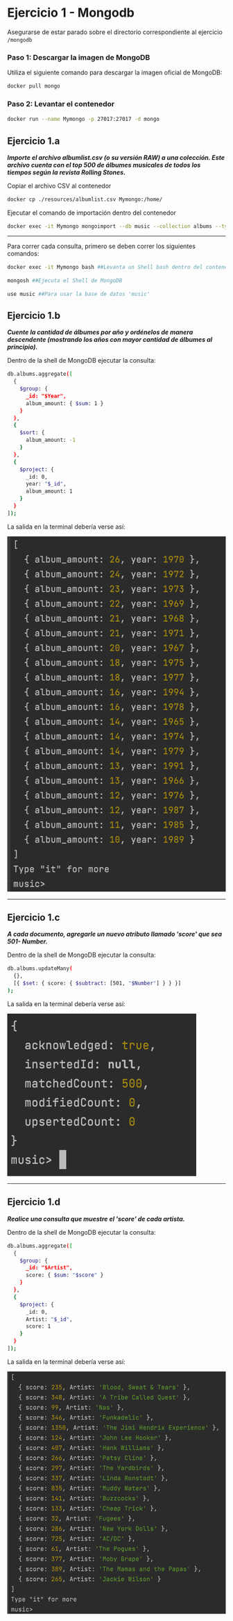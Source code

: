
# Ejercicio 1 - Mongodb

Asegurarse de estar parado sobre el directorio correspondiente al ejercicio `/mongodb`

### Paso 1: Descargar la imagen de MongoDB
Utiliza el siguiente comando para descargar la imagen oficial de MongoDB:
```bash
docker pull mongo
```

### Paso 2: Levantar el contenedor
```bash
docker run --name Mymongo -p 27017:27017 -d mongo
```

## Ejercicio 1.a
***Importe el archivo albumlist.csv (o su versión RAW) a una colección. 
Este archivo cuenta con el top 500 de álbumes musicales de todos los tiempos según la revista Rolling Stones.***

Copiar el archivo CSV al contenedor

```bash
docker cp ./resources/albumlist.csv Mymongo:/home/
```
Ejecutar el comando de importación dentro del contenedor

```bash
docker exec -it Mymongo mongoimport --db music --collection albums --type csv --file /home/albumlist.csv --headerline
```

***

Para correr cada consulta, primero se deben correr los siguientes comandos:

```bash
docker exec -it Mymongo bash ##Levanta un Shell bash dentro del contenedor
```
```bash
mongosh ##Ejecuta el Shell de MongoDB
```
```bash
use music ##Para usar la base de datos 'music'
```

## Ejercicio 1.b
***Cuente la cantidad de álbumes por año y ordénelos de manera descendente (mostrando los años con mayor cantidad de álbumes al principio).***

Dentro de la shell de MongoDB ejecutar la consulta:
```bash
db.albums.aggregate([
  {
    $group: {
      _id: "$Year",
      album_amount: { $sum: 1 }
    }
  },
  {
    $sort: {
      album_amount: -1
    }
  },
  {
    $project: {
      _id: 0,
      year: "$_id",
      album_amount: 1
    }
  }
]);
```

La salida en la terminal debería verse así:

![](resources/ej1b.png)

***
## Ejercicio 1.c
***A cada documento, agregarle un nuevo atributo llamado 'score' que sea 501- Number.***

Dentro de la shell de MongoDB ejecutar la consulta:
```bash
db.albums.updateMany(
  {},
  [{ $set: { score: { $subtract: [501, "$Number"] } } }]
);
```

La salida en la terminal debería verse así:

![](resources/ej1c.png)

***
## Ejercicio 1.d
***Realice una consulta que muestre el 'score' de cada artista.***


Dentro de la shell de MongoDB ejecutar la consulta:
```bash
db.albums.aggregate([
  {
    $group: {
      _id: "$Artist",
      score: { $sum: "$score" }
    }
  },
  {
    $project: {
      _id: 0,
      Artist: "$_id",
      score: 1
    }
  }
]);
```
La salida en la terminal debería verse así:

![](resources/ej1d.png)
